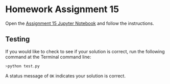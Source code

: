 # Homework Assignment 15


Open the [Assignment 15 Jupyter Notebook](assignment15.ipynb) and follow the instructions.

## Testing

If you would like to check to see if your solution is correct, run the following command at the Terminal command line: 

```bash
>python test.py
```

A status  message of `OK` indicates your solution is correct.
